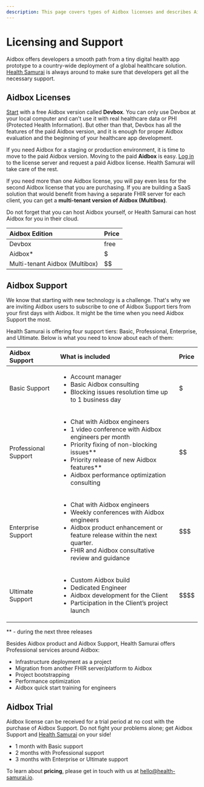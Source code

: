 ```yaml
---
description: This page covers types of Aidbox licenses and describes Aidbox Support tiers.
---
```


# Licensing and Support

Aidbox offers developers a smooth path from a tiny digital health app prototype to a country-wide deployment of a global healthcare solution. [Health Samurai](https://www.health-samurai.io/) is always around to make sure that developers get all the necessary support.

## Aidbox Licenses

[Start](https://docs.aidbox.app/installation/setup-aidbox.dev) with a free Aidbox version called **Devbox**. You can only use Devbox at your local computer and can't use it with real healthcare data or PHI \(Protected Health Information\). But other than that, Devbox has all the features of the paid Aidbox version, and it is enough for proper Aidbox evaluation and the beginning of your healthcare app development.

If you need Aidbox for a staging or production environment, it is time to move to the paid Aidbox version. Moving to the paid **Aidbox** is easy. [Log in](https://license-ui.aidbox.app/) to the license server and request a paid Aidbox license. Health Samurai will take care of the rest.

If you need more than one Aidbox license, you will pay even less for the second Aidbox license that you are purchasing. If you are building a SaaS solution that would benefit from having a separate FHIR server for each client, you can get a **multi-tenant version of Aidbox \(Multibox\)**.

Do not forget that you can host Aidbox yourself, or Health Samurai can host Aidbox for you in their cloud.

| **Aidbox Edition** | **Price** |
| :--- | :--- |
| Devbox | free |
| Aidbox\* | $ |
| Multi-tenant Aidbox \(Multibox\) | $$ |

## Aidbox Support

We know that starting with new technology is a challenge. That's why we are inviting Aidbox users to subscribe to one of Aidbox Support tiers from your first days with Aidbox. It might be the time when you need Aidbox Support the most.

Health Samurai is offering four support tiers: Basic, Professional, Enterprise, and Ultimate. Below is what you need to know about each of them:  


<table>
  <thead>
    <tr>
      <th style="text-align:left"><b>Aidbox Support</b>
      </th>
      <th style="text-align:left"><b>What is included</b>
      </th>
      <th style="text-align:left"><b>Price</b>
      </th>
    </tr>
  </thead>
  <tbody>
    <tr>
      <td style="text-align:left">Basic Support</td>
      <td style="text-align:left">
        <ul>
          <li>Account manager</li>
          <li>Basic Aidbox consulting</li>
          <li>Blocking issues resolution time up to 1 business day</li>
        </ul>
      </td>
      <td style="text-align:left">$</td>
    </tr>
    <tr>
      <td style="text-align:left">Professional Support</td>
      <td style="text-align:left">
        <ul>
          <li>Chat with Aidbox engineers</li>
          <li>1 video conference with Aidbox engineers per month</li>
          <li>Priority fixing of non-blocking issues**</li>
          <li>Priority release of new Aidbox features**</li>
          <li>Aidbox performance optimization consulting</li>
        </ul>
      </td>
      <td style="text-align:left">$$</td>
    </tr>
    <tr>
      <td style="text-align:left">Enterprise Support</td>
      <td style="text-align:left">
        <ul>
          <li>Chat with Aidbox engineers</li>
          <li>Weekly conferences with Aidbox engineers</li>
          <li>Aidbox product enhancement or feature release within the next quarter.</li>
          <li>FHIR and Aidbox consultative review and guidance</li>
        </ul>
      </td>
      <td style="text-align:left">$$$</td>
    </tr>
    <tr>
      <td style="text-align:left">Ultimate Support</td>
      <td style="text-align:left">
        <ul>
          <li>Custom Aidbox build</li>
          <li>Dedicated Engineer</li>
          <li>Aidbox development for the Client</li>
          <li>Participation in the Client&#x2019;s project launch</li>
        </ul>
      </td>
      <td style="text-align:left">$$$$</td>
    </tr>
  </tbody>
</table>

\*\* - during the next three releases

Besides Aidbox product and Aidbox Support, Health Samurai offers Professional services around Aidbox:

* Infrastructure deployment as a project
* Migration from another FHIR server/platform to Aidbox
* Project bootstrapping
* Performance optimization
* Aidbox quick start training for engineers

  

## Aidbox Trial

Aidbox license can be received for a trial period at no cost with the purchase of Aidbox Support. Do not fight your problems alone; get Aidbox Support and [Health Samurai](https://www.health-samurai.io/) on your side!

* 1 month with Basic support
* 2 months with Professional support
* 3 months with Enterprise or Ultimate support

To learn about **pricing**, please get in touch with us at [hello@health-samurai.io](mailto:hello@health-samurai.io).

